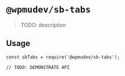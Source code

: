 # `@wpmudev/sb-tabs`

> TODO: description

## Usage

```
const sbTabs = require('@wpmudev/sb-tabs');

// TODO: DEMONSTRATE API
```
